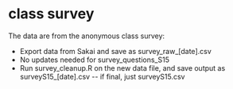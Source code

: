 class survey
============

The data are from the anonymous class survey:

* Export data from Sakai and save as survey_raw_[date].csv
* No updates needed for survey_questions_S15
* Run survey_cleanup.R on the new data file, and save output as surveyS15_[date].csv -- if final, just surveyS15.csv